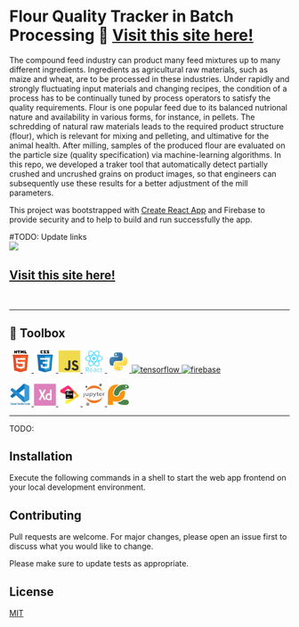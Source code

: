 # Flour Quality Tracker in Batch Processing 🌾  <a href="https://tracker-2baa0.firebaseapp.com/Menu">Visit this site here!</a>
The compound feed industry can product many feed mixtures up to many different ingredients. Ingredients as agricultural raw materials, such as maize and wheat, are to be processed in these industries. Under rapidly and strongly fluctuating input materials and changing recipes, the condition of a process has to be continually tuned by process operators to satisfy the quality requirements. Flour is one popular feed due to its balanced nutrional nature and availability in various forms, for instance, in pellets. The schredding of natural raw materials leads to the required product structure (flour), which is relevant for mixing and pelleting, and ultimative for the animal health.
After milling, samples of the produced flour are evaluated on the particle size (quality specification) via machine-learning algorithms. In this repo, we developed a traker tool that automatically detect partially crushed and uncrushed grains on product images, so that engineers can subsequently use these results for a better adjustment of the mill parameters. 

This project was bootstrapped with [Create React App](https://github.com/facebook/create-react-app) and Firebase to provide security and to help to build and run successfully the app.


#TODO: Update links
<br>
<img src="https://github.com/JHamudi/Lehrprojekt_21-22/blob/main/public/images/img-9.jpg"/>
<br>


## <a href="https://tracker-2baa0.firebaseapp.com/Menu">Visit this site here!</a>
<br>

---

## 🧰 Toolbox

<a href="https://www.w3.org/html/" target="_blank"> <img src="https://raw.githubusercontent.com/devicons/devicon/master/icons/html5/html5-original-wordmark.svg" alt="html5" width="40" height="40"/> </a> <a href="https://www.w3schools.com/css/" target="_blank"> <img src="https://raw.githubusercontent.com/devicons/devicon/master/icons/css3/css3-original-wordmark.svg" alt="css3" width="40" height="40"/> </a> <a href="https://developer.mozilla.org/en-US/docs/Web/JavaScript" target="_blank"> <img src="https://raw.githubusercontent.com/devicons/devicon/master/icons/javascript/javascript-original.svg" alt="javascript" width="40" height="40"/> </a> <a href="https://reactjs.org/" target="_blank"> <img src="https://raw.githubusercontent.com/devicons/devicon/master/icons/react/react-original-wordmark.svg" alt="react" width="40" height="40"/> </a> 
<a href="https://www.python.org" target="_blank"> <img src="https://raw.githubusercontent.com/devicons/devicon/master/icons/python/python-original.svg" alt="python" width="40" height="40"/> </a>
<a href="https://www.tensorflow.org" target="_blank"> <img src="https://www.vectorlogo.zone/logos/tensorflow/tensorflow-icon.svg" alt="tensorflow" width="40" height="40"/> </a> <a href="https://firebase.google.com/" target="_blank"> <img src="https://www.vectorlogo.zone/logos/firebase/firebase-icon.svg" alt="firebase" width="40" height="40"/> </a> 
<br></br>
<a href="https://raw.githubusercontent.com/devicons/devicon/master/icons/vscode/vscode-original-wordmark.svg" target="_blank"> <img src="https://raw.githubusercontent.com/devicons/devicon/master/icons/vscode/vscode-original-wordmark.svg" alt="VS Code" width="40" height="40"/> </a> <a href="https://raw.githubusercontent.com/devicons/devicon/master/icons/xd/xd-plain.svg" target="_blank"> <img src="https://raw.githubusercontent.com/devicons/devicon/master/icons/xd/xd-plain.svg" alt="xd Adobe" width="40" height="40"/> </a> <a href="https://raw.githubusercontent.com/devicons/devicon/master/icons/jetbrains/jetbrains-original.svg" target="_blank"> <img src="https://raw.githubusercontent.com/devicons/devicon/master/icons/jetbrains/jetbrains-original.svg" alt="JetBrains" width="40" height="40"/> </a> <a href="https://raw.githubusercontent.com/devicons/devicon/master/icons/jupyter/jupyter-original-wordmark.svg" target="_blank"> <img src="https://raw.githubusercontent.com/devicons/devicon/master/icons/jupyter/jupyter-original-wordmark.svg" alt="Jupyter" width="40" height="40"/> </a> <a href="https://raw.githubusercontent.com/devicons/devicon/master/icons/pycharm/pycharm-original.svg" target="_blank"> <img src="https://raw.githubusercontent.com/devicons/devicon/master/icons/pycharm/pycharm-original.svg" alt="pycharm" width="40" height="40"/> </a>


---
TODO:
## Installation
Execute the following commands in a shell to start the web app frontend on your local development environment.


## Contributing
Pull requests are welcome. For major changes, please open an issue first to discuss what you would like to change.

Please make sure to update tests as appropriate. 


## License
[MIT](https://choosealicense.com/licenses/mit/)


